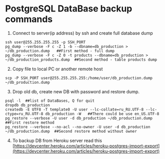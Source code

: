 # PostgreSQL DataBase backup commands

1. Connect to server(ip address) by ssh and create full database dump
  
  ```
  ssh user@255.255.255.255 -p SSH_PORT
  pg_dump --verbose -F c -Z 1 -b --dbname=db_production > ~/db_production.dump   ##First method - full dump
  pg_dump --verbose -F c -Z 0 -t products --dbname=db_production > ~/db_production_products.dump  ##Second method - table products dump
  ```

2. Copy file to local PC or another remote host
  
  ```
  scp -P SSH_PORT user@255.255.255.255:/home/user/db_production.dump ~/db_production.dump
  ```
  
3. Drop old db, create new DB with password and restore dump.
  
  ```
  psql -l  ##list of DataBases, Q for quit
  dropdb db_production
  createdb -E UTF8 -T template0 -U user --lc-collate=ru_RU.UTF-8 --lc-ctype=ru_RU.UTF-8 db_production -W   ##There could be use en_US.UTF-8
  pg_restore --verbose -U user -d db_production ~/db_production.dump  ##First restore method
  pg_restore --verbose --no-acl --no-owner -U user -d db_production ~/db_production.dump  ##Second restore method without owner  
  ```

4. To backup DB from Heroku server read this [https://devcenter.heroku.com/articles/heroku-postgres-import-export](https://devcenter.heroku.com/articles/heroku-postgres-import-export)
